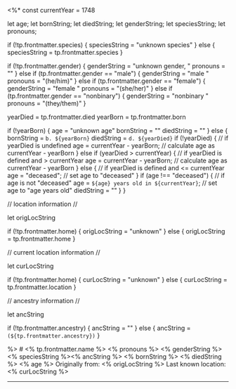 <%* 
const currentYear = 1748

let age;
let bornString;
let diedString;
let genderString;
let speciesString;
let pronouns;

if (!tp.frontmatter.species) {
  speciesString = "unknown species"
} else {
  speciesString = tp.frontmatter.species
}

if (!tp.frontmatter.gender) {
  genderString = "unknown gender, "
  pronouns = ""
} else if (tp.frontmatter.gender == "male") {
  genderString = "male "
  pronouns = "(he/him)"
} else if (tp.frontmatter.gender == "female") {
  genderString = "female "
  pronouns = "(she/her)"
} else if (tp.frontmatter.gender == "nonbinary") {
  genderString = "nonbinary "
  pronouns = "(they/them)"
}

yearDied = tp.frontmatter.died
yearBorn = tp.frontmatter.born

if (!yearBorn) {
 age = "unknown age"
 bornString = ""
 diedString = ""
} else {
 bornString = `b. ${yearBorn}`
 diedString = `d. ${yearDied}`
 if (!yearDied) { // if yearDied is undefined
   age = currentYear - yearBorn; // calculate age as currentYear - yearBorn
 } else if (yearDied > currentYear) { // if yearDied is defined and > currentYear
   age = currentYear - yearBorn; // calculate age as currentYear - yearBorn
 } else { // if yearDied is defined and <= currentYear
   age = "deceased"; // set age to "deceased"
 }
 if (age !== "deceased") { // if age is not "deceased" 
   age = `${age} years old in ${currentYear}`; // set age to "age years old" 
   diedString = ""
 }
} 

// location information //

let origLocString

if (!tp.frontmatter.home) {
  origLocString = "unknown"
} else {
  origLocString = tp.frontmatter.home
}

// current location information //

let curLocString

if (!tp.frontmatter.home) {
  curLocString = "unknown"
} else {
  curLocString = tp.frontmatter.location
}

// ancestry information //

let ancString

if (!tp.frontmatter.ancestry) {
  ancString = ""
} else {
  ancString = ` (${tp.frontmatter.ancestry})`
}

%> # <% tp.frontmatter.name %>
<% pronouns %>
<% genderString %><% speciesString %><% ancString %>
<% bornString %> <% diedString %>
<% age %>
Originally from: <% origLocString %>
Last known location: <% curLocString %>

---
